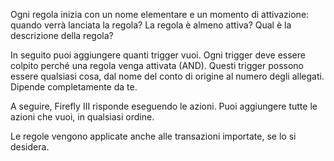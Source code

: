 Ogni regola inizia con un nome elementare e un momento di attivazione: quando verrà lanciata la regola? La regola è almeno attiva? Qual è la descrizione della regola?

In seguito puoi aggiungere quanti trigger vuoi. Ogni trigger deve essere colpito perché una regola venga attivata (AND). Questi trigger possono essere qualsiasi cosa, dal nome del conto di origine al numero degli allegati. Dipende completamente da te.

A seguire, Firefly III risponde eseguendo le azioni. Puoi aggiungere tutte le azioni che vuoi, in qualsiasi ordine.

Le regole vengono applicate anche alle transazioni importate, se lo si desidera.
